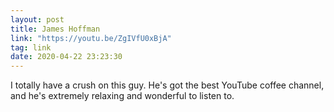 ```yaml
---
layout: post
title: James Hoffman 
link: "https://youtu.be/ZgIVfU0xBjA"
tag: link
date: 2020-04-22 23:23:30
---
```

I totally have a crush on this guy. He's got the best YouTube coffee channel, and he's extremely relaxing and wonderful to listen to. 